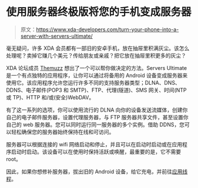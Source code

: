 # 使用服务器终极版将您的手机变成服务器

> 原文：<https://www.xda-developers.com/turn-your-phone-into-a-server-with-servers-ultimate/>

毫无疑问，许多 XDA 会员都有一部旧的安卓手机，放在抽屉里积满灰尘。该怎么处理呢？卖掉它赚几个美元？传给朋友或亲戚？把它放在抽屉里积更多的灰尘？

XDA 论坛成员 [Themuzz](http://forum.xda-developers.com/member.php?u=706513) 想出了一个可以帮你做决定的方法。Servers Ultimate 是一个有点独特的应用程序，让你可以通过将备用的 Android 设备变成服务器来使用它。该应用程序允许您运行许多不同的支持服务器类型；DLNA、DNS、DDNS、电子邮件(POP3 和 SMTP)、FTP、代理(隧道)、SMS 网关、时间(NTP 或 TP)、HTTP 和/或(安全)WebDAV。

有了这一系列的选项，你可以使用流行的 DLNA 向你的设备发送流媒体，创建你自己的电子邮件服务器，设置代理服务器，与 FTP 服务器共享文件，甚至设置你自己的 web 服务器。您可以同时运行同一服务器的多个实例。借助 DDNS，您可以轻松确保您的服务器始终保持在线和可访问。

服务器可以根据连接的 wifi 网络启动和停止，并且可以在启动时启动或在应用程序启动时启动。该设备可以在使用时保持活跃或唤醒，最重要的是，它不需要 root。

因此，如果你想修补服务器，拔出旧的 Android 设备，给它充电，并前往[应用线程](http://forum.xda-developers.com/showthread.php?t=1829334)。